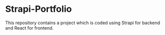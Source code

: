 # Strapi-Portfolio
This repository contains a project which is coded using Strapi for backend and React for frontend.

